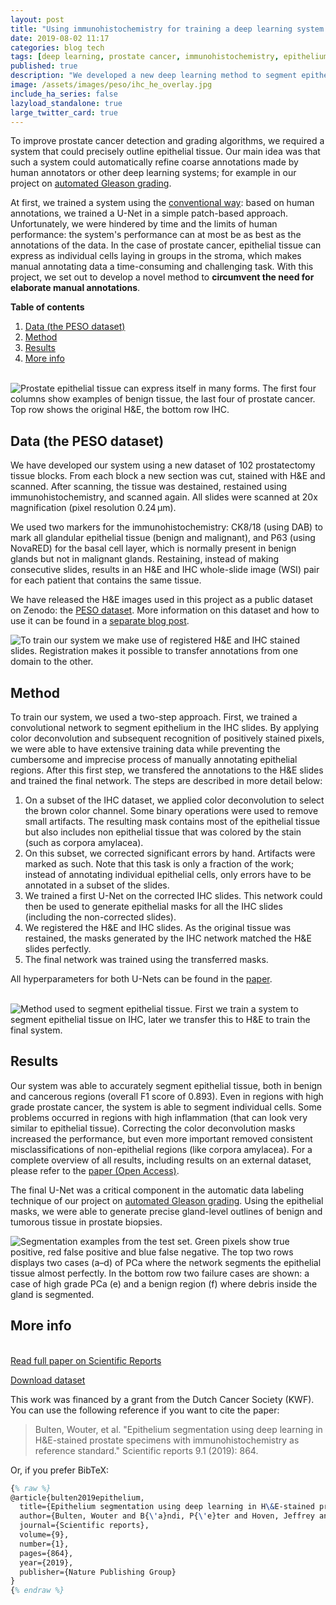 ```yaml
---
layout: post
title: "Using immunohistochemistry for training a deep learning system to segment epithelial tissue"
date: 2019-08-02 11:17
categories: blog tech
tags: [deep learning, prostate cancer, immunohistochemistry, epithelium segmentation]
published: true
description: "We developed a new deep learning method to segment epithelial tissue in digitized hematoxylin and eosin (H&E) stained prostatectomy slides using immunohistochemistry (IHC) as reference standard."
image: /assets/images/peso/ihc_he_overlay.jpg
include_ha_series: false
lazyload_standalone: true
large_twitter_card: true
---
```


To improve prostate cancer detection and grading algorithms, we required a system that could precisely outline epithelial tissue. Our main idea was that such a system could automatically refine coarse annotations made by human annotators or other deep learning systems; for example in our project on [automated Gleason grading](/blog/tech/automated-gleason-grading-deep-learning/).

At first, we trained a system using the [conventional way](/blog/tech/epithelium-segmentation-using-deep-learning/): based on human annotations, we trained a U-Net in a simple patch-based approach. Unfortunately, we were hindered by time and the limits of human performance: the system's performance can at most be as best as the annotations of the data. In the case of prostate cancer, epithelial tissue can express as individual cells laying in groups in the stroma, which makes manual annotating data a time-consuming and challenging task. With this project, we set out to develop a novel method to **circumvent the need for elaborate manual annotations**.

**Table of contents**
1. [Data (the PESO dataset)](#data)
2. [Method](#method)
3. [Results](#results)
4. [More info](#more-info)

<br>

<img class="lazyload" data-src="/assets/images/peso/dataset_examples_2rows-min.jpg" style="max-width: 100%;" alt="Prostate epithelial tissue can express itself in many forms. The first four columns show examples of benign tissue, the last four of prostate cancer. Top row shows the original H&E, the bottom row IHC.">

<a name="data"></a>
## Data (the PESO dataset)

We have developed our system using a new dataset of 102 prostatectomy tissue blocks. From each block a new section was cut, stained with H&E and scanned. After scanning, the tissue was destained, restained using immunohistochemistry, and scanned again. All slides were scanned at 20x magnification (pixel resolution 0.24 μm).

We used two markers for the immunohistochemistry: CK8/18 (using DAB) to mark all glandular epithelial tissue (benign and malignant), and P63 (using NovaRED) for the basal cell layer, which is normally present in benign glands but not in malignant glands. Restaining, instead of making consecutive slides, results in an H&E and IHC whole-slide image (WSI) pair for each patient that contains the same tissue.

We have released the H&E images used in this project as a public dataset on Zenodo: the [PESO dataset](https://zenodo.org/record/1485967#.XT8F0ugzb8A). More information on this dataset and how to use it can be found in a [separate blog post](/blog/tech/peso-dataset-whole-slide-image-prosate-cancer/).

<img class="lazyload" data-src="/assets/images/peso/ihc_he_overlay.jpg" style="max-width: 100%;" alt="To train our system we make use of registered H&E and IHC stained slides. Registration makes it possible to transfer annotations from one domain to the other.">

<a name="method"></a>
## Method

To train our system, we used a two-step approach. First, we trained a convolutional network to segment epithelium in the IHC slides. By applying color deconvolution and subsequent recognition of positively stained pixels, we were able to have extensive training data while preventing the cumbersome and imprecise process of manually annotating epithelial regions. After this first step, we transfered the annotations to the H&E slides and trained the final network. The steps are described in more detail below:

1. On a subset of the IHC dataset, we applied color deconvolution to select the brown color channel. Some binary operations were used to remove small artifacts. The resulting mask contains most of the epithelial tissue but also includes non epithelial tissue that was colored by the stain (such as corpora amylacea).
2. On this subset, we corrected significant errors by hand. Artifacts were marked as such. Note that this task is only a fraction of the work; instead of annotating individual epithelial cells, only errors have to be annotated in a subset of the slides.
3. We trained a first U-Net on the corrected IHC slides. This network could then be used to generate epithelial masks for all the IHC slides (including the non-corrected slides).
4. We registered the H&E and IHC slides. As the original tissue was restained, the masks generated by the IHC network matched the H&E slides perfectly.
5. The final network was trained using the transferred masks.

All hyperparameters for both U-Nets can be found in the [paper](https://www.nature.com/articles/s41598-018-37257-4).

<br>

<img class="lazyload" data-src="/assets/images/peso/epithelium_segmentation_algorithm.png" style="max-width: 100%;" alt="Method used to segment epithelial tissue. First we train a system to segment epithelial tissue on IHC, later we transfer this to H&E to train the final system.">

<a name="results"></a>
## Results

Our system was able to accurately segment epithelial tissue, both in benign and cancerous regions (overall F1 score of 0.893). Even in regions with high grade prostate cancer, the system is able to segment individual cells. Some problems occurred in regions with high inflammation (that can look very similar to epithelial tissue). Correcting the color deconvolution masks increased the performance, but even more important removed consistent misclassifications of non-epithelial regions (like corpora amylacea). For a complete overview of all results, including results on an external dataset, please refer to the [paper (Open Access)](https://www.nature.com/articles/s41598-018-37257-4).

The final U-Net was a critical component in the automatic data labeling technique of our project on [automated Gleason grading](/blog/tech/automated-gleason-grading-deep-learning/). Using the epithelial masks, we were able to generate precise gland-level outlines of benign and tumorous tissue in prostate biopsies.

<img class="lazyload" data-src="/assets/images/peso/epithelium_testset_results.jpg" style="max-width: 100%;" alt="Segmentation examples from the test set. Green pixels show true positive, red false positive and blue false negative. The top two rows displays two cases (a–d) of PCa where the network segments the epithelial tissue almost perfectly. In the bottom row two failure cases are shown: a case of high grade PCa (e) and a benign region (f) where debris inside the gland is segmented.">

<a name="more-info"></a>
## More info

<br><a href="https://www.nature.com/articles/s41598-018-37257-4" class="btn btn-primary">Read full paper on Scientific Reports</a>

<a href="https://doi.org/10.5281/zenodo.1485966" class="btn btn-primary">Download dataset</a>

This work was financed by a grant from the Dutch Cancer Society (KWF). You can use the following reference if you want to cite the paper:

> Bulten, Wouter, et al. "Epithelium segmentation using deep learning in H&E-stained prostate specimens with immunohistochemistry as reference standard." Scientific reports 9.1 (2019): 864.

Or, if you prefer BibTeX:

```tex
{% raw %}
@article{bulten2019epithelium,
  title={Epithelium segmentation using deep learning in H\&E-stained prostate specimens with immunohistochemistry as reference standard},
  author={Bulten, Wouter and B{\'a}ndi, P{\'e}ter and Hoven, Jeffrey and van de Loo, Rob and Lotz, Johannes and Weiss, Nick and van der Laak, Jeroen and van Ginneken, Bram and Hulsbergen-van de Kaa, Christina and Litjens, Geert},
  journal={Scientific reports},
  volume={9},
  number={1},
  pages={864},
  year={2019},
  publisher={Nature Publishing Group}
}
{% endraw %}
```
